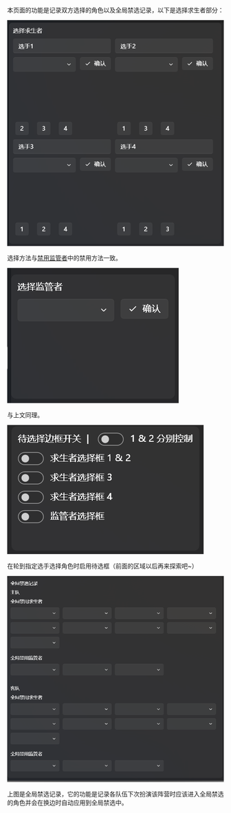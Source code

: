 本页面的功能是记录双方选择的角色以及全局禁选记录，以下是选择求生者部分：

![求生者选手选择角色部分](images/求生者角色选择.png)

选择方法与[禁用监管者](禁用监管者.md)中的禁用方法一致。



![监管者选手选择角色部分](images/监管者角色选择.png)

‍与上文同理。

![待选择框开关](images/待选择框开关.png)

在轮到指定选手选择角色时启用待选框（前面的区域以后再来探索吧~）



![全局禁选记录功能](images/全局禁选记录.png)

上图是全局禁选记录，它的功能是记录各队伍下次扮演该阵营时应该进入全局禁选的角色并会在换边时自动应用到全局禁选中。



